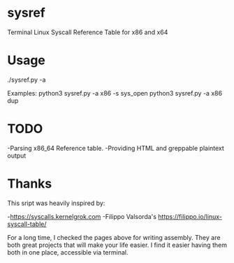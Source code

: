 # sysref
Terminal Linux Syscall Reference Table for x86 and x64

# Usage

./sysref.py -a <architecture> <keyword>

Examples:
  python3 sysref.py -a x86 -s sys_open
  python3 sysref.py -a x86 dup


# TODO

-Parsing x86_64 Reference table.
-Providing HTML and greppable plaintext output 


# Thanks

This sript was heavily inspired by:

  -https://syscalls.kernelgrok.com
  -Filippo Valsorda's https://filippo.io/linux-syscall-table/
  
  
For a long time, I checked the pages above for writing assembly. They are both great projects that will make your life easier. I find it easier having them both in one place, accessible via terminal. 


